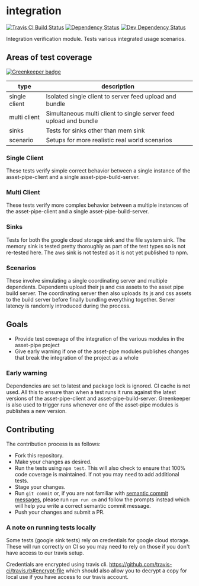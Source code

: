 <!-- TITLE/ -->

<h1>integration</h1>

<!-- /TITLE -->


<!-- BADGES/ -->

<span class="badge-travisci"><a href="http://travis-ci.org/asset-pipe/integration" title="Check this project's build status on TravisCI"><img src="https://img.shields.io/travis/asset-pipe/integration/master.svg" alt="Travis CI Build Status" /></a></span>
<span class="badge-daviddm"><a href="https://david-dm.org/asset-pipe/integration" title="View the status of this project's dependencies on DavidDM"><img src="https://img.shields.io/david/asset-pipe/integration.svg" alt="Dependency Status" /></a></span>
<span class="badge-daviddmdev"><a href="https://david-dm.org/asset-pipe/integration#info=devDependencies" title="View the status of this project's development dependencies on DavidDM"><img src="https://img.shields.io/david/dev/asset-pipe/integration.svg" alt="Dev Dependency Status" /></a></span>

<!-- /BADGES -->


Integration verification module. Tests various integrated usage scenarios.

## Areas of test coverage

[![Greenkeeper badge](https://badges.greenkeeper.io/asset-pipe/integration.svg)](https://greenkeeper.io/)

type | description
---|---
single client | Isolated single client to server feed upload and bundle
multi client | Simultaneous multi client to single server feed upload and bundle
sinks | Tests for sinks other than mem sink
scenario | Setups for more realistic real world scenarios

### Single Client

These tests verify simple correct behavior between a single instance of the asset-pipe-client and a 
single asset-pipe-build-server.

### Multi Client

These tests verify more complex behavior between a multiple instances of the asset-pipe-client and a 
single asset-pipe-build-server.

### Sinks

Tests for both the google cloud storage sink and the file system sink. The memory sink is tested pretty thoroughly as part of 
the test types so is not re-tested here. The aws sink is not tested as it is not yet published to npm.

### Scenarios

These involve simulating a single coordinating server and multiple dependents.
Dependents upload their js and css assets to the asset pipe build server. The coordinating server then also uploads
its js and css assets to the build server before finally bundling everything together. Server latency is randomly 
introduced during the process.

## Goals

- Provide test coverage of the integration of the various modules in the asset-pipe project
- Give early warning if one of the asset-pipe modules publishes changes that break the integration of the project as a whole

### Early warning

Dependencies are set to latest and package lock is ignored. CI cache is not used. All this to ensure than when a test runs
it runs against the latest versions of the asset-pipe-client and asset-pipe-build-server. Greenkeeper is also used to trigger
runs whenever one of the asset-pipe modules is publishes a new version.

## Contributing

The contribution process is as follows:

- Fork this repository.
- Make your changes as desired.
- Run the tests using `npm test`. This will also check to ensure that 100% code coverage is maintained. If not you may need to add additional tests.
- Stage your changes.
- Run `git commit` or, if you are not familiar with [semantic commit messages](https://docs.google.com/document/d/1QrDFcIiPjSLDn3EL15IJygNPiHORgU1_OOAqWjiDU5Y/edit), please run `npm run cm` and follow the prompts instead which will help you write a correct semantic commit message.
- Push your changes and submit a PR.

### A note on running tests locally

Some tests (google sink tests) rely on credentials for google cloud storage. 
These will run correctly on CI so you may need to rely on those if you don't have access to our travis setup.

Credentials are encrypted using travis cli. https://github.com/travis-ci/travis.rb#encrypt-file
which should also allow you to decrypt a copy for local use if you have access to our travis account.
